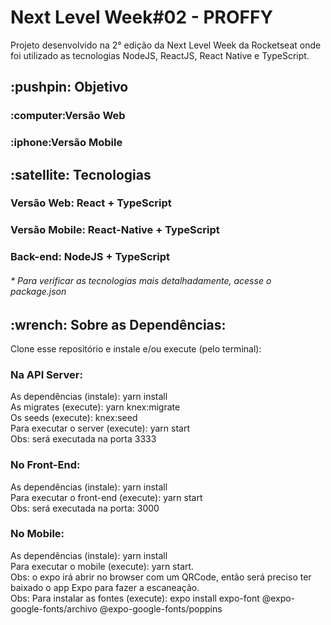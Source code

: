 # Next Level Week#02 - PROFFY


Projeto desenvolvido na 2° edição da Next Level Week da Rocketseat onde foi utilizado as tecnologias NodeJS, ReactJS, React Native e TypeScript.

<h2><strong>:pushpin: Objetivo</strong></h2>


<h3>:computer:Versão Web</h3>


<h3>:iphone:Versão Mobile</h3>



<h2><strong>:satellite: Tecnologias</strong></h2>
<h3>Versão Web: React + TypeScript</h3>

<h3>Versão Mobile: React-Native + TypeScript</h3>

<h3>Back-end: NodeJS + TypeScript</h3>


<h6>* Para verificar as tecnologias mais detalhadamente, acesse o package.json</h6>


<h2>:wrench: Sobre as Dependências:</h2>
Clone esse repositório e instale e/ou execute (pelo terminal):

<h3> Na API Server: </h3>

As dependências (instale): yarn install <br>
As migrates (execute): yarn knex:migrate <br>
Os seeds (execute):  knex:seed <br>
Para executar o server (execute): yarn start <br>
Obs: será executada na porta 3333


<h3> No Front-End: </h3>
As dependências (instale): yarn install <br>
Para executar o front-end (execute):  yarn start <br>
Obs: será executada na porta: 3000


<h3> No Mobile: </h3>
As dependências (instale): yarn install <br>
Para executar o mobile (execute):  yarn start. <br>
Obs: o expo irá abrir no browser com um QRCode, então será preciso ter baixado o app Expo para fazer a escaneação. <br>
Obs: Para instalar as fontes (execute): expo install expo-font @expo-google-fonts/archivo @expo-google-fonts/poppins

